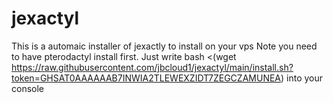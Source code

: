 # jexactyl

This is a automaic installer of jexactly to install on your vps
Note you need to have pterodactyl install first.
Just write     bash <(wget https://raw.githubusercontent.com/jbcloud1/jexactyl/main/install.sh?token=GHSAT0AAAAAAB7INWIA2TLEWEXZIDT7ZEGCZAMUNEA) into your console
